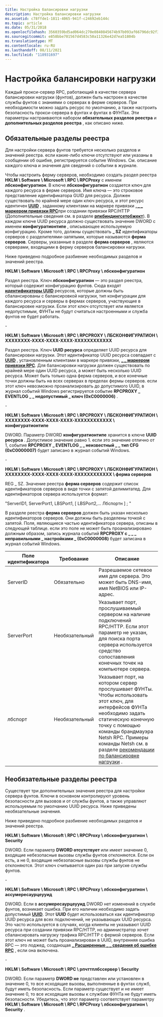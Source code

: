```yaml
---
title: Настройка балансировки нагрузки
description: Настройка балансировки нагрузки
ms.assetid: c78ffde1-1811-4065-941f-c24692eb144c
ms.topic: article
ms.date: 05/31/2018
ms.openlocfilehash: 3560359bd5ad064dc270e0840845674b97b093af66796dc92f31f7a15170f467
ms.sourcegitcommit: e858bbe701567d4583c50a11326e42d7ea51804b
ms.translationtype: MT
ms.contentlocale: ru-RU
ms.lasthandoff: 08/11/2021
ms.locfileid: "118931697"
---
```

# <a name="configuring-load-balancing"></a>Настройка балансировки нагрузки

Каждый прокси-сервер RPC, работающий в качестве сервера балансировки нагрузки (фунтов), должен быть настроен в качестве службы фунтов с знаниями о серверах в ферме серверов. При необходимости можно задать ресурс по умолчанию, а также настроить безопасность прокси-сервера в фунтах и фунтах в ФУНТах. Эти параметры настраиваются набором **обязательных разделов реестра** и **дополнительных разделов реестра** , как описано ниже.

## <a name="required-registry-keys"></a>Обязательные разделы реестра

Для настройки сервера фунтов требуется несколько разделов и значений реестра. если какие-либо ключи отсутствуют или указаны в сообщении об ошибке, регистрируется событие Windows. См. описание каждого ключа и значения для сведений о событии в журнале.

Чтобы настроить ферму серверов, необходимо создать раздел реестра **HKLM \\ Software \\ Microsoft \\ RPC \\ RPCProxy** с именем **лбсконфигуратион**. В ключе **лбсконфигуратион** создается ключ для каждого ресурса в ферме серверов. Имя ключа — это строковое представление идентификатора GUID для ресурса. Должен существовать по крайней мере один ключ ресурса, и этот ресурс идентичен [**UUID**](./rpcdce/ns-rpcdce-uuid.md) , заданному клиентами на маркере привязки [**, \_ \_ маркером привязки RPC**](rpc-binding-handle.md)при создании привязки RPC/HTTP (Дополнительные сведения см. в разделе [**рпкбиндингсетобжект**](/windows/desktop/api/Rpcdce/nf-rpcdce-rpcbindingsetobject)). В каждом ключе UUID ресурса должно существовать значение DWORD с именем **конфигуратионтипе** , описывающее используемую конфигурацию. Кроме того, должны существовать **\_ SZ** идентификаторы серверов с разделителями-запятыми, которые называются **ферма серверов**. Серверы, указанные в разделе **ферма серверов** , являются серверами, входящими в ферму серверов балансировки нагрузки.

Ниже приведено подробное разбиение необходимых разделов и значений реестра.

**HKLM \\ Software \\ Microsoft \\ RPC \\ RPCProxy \\ лбсконфигуратион**

Раздел реестра. Ключ **лбсконфигуратион** — это раздел реестра, который содержит конфигурацию фунтов. Сюда входят [**идентификаторы UUID**](./rpcdce/ns-rpcdce-uuid.md) ресурсов, которые должны быть сбалансированы с балансировкой нагрузки, тип конфигурации для каждого ресурса и серверы в фермах серверов, участвующие в балансировке нагрузки. Если этот ключ отсутствует или является недопустимым, ФУНТы не будут считаться настроенными и служба фунтов не будет работать.

\-

**HKLM \\ Software \\ Microsoft \\ RPC \\ RPCPROXY \\ ЛБСКОНФИГУРАТИОН \\ XXXXXXXX-XXXX-XXXX-XXXX-XXXXXXXXXXXX**

Раздел реестра. Ключ **UUID ресурса** определяет UUID ресурса для балансировки нагрузки. Этот идентификатор UUID ресурса совпадает с [**UUID**](./rpcdce/ns-rpcdce-uuid.md) , установленным клиентами в маркере привязки, [**\_ \_ маркером привязки RPC**](rpc-binding-handle.md). Для балансировки нагрузки должен существовать по крайней мере один UUID ресурса, а может быть несколько UUID ресурса. Может быть только одна ферма серверов, и все конечные точки должны быть на всех серверах в пределах фермы серверов. если этот ключ невозможно проанализировать до допустимого UUID, в журнал событий Windows регистрируется событие **RPCPROXY \_ EVENTLOG \_ \_ недопустимый \_ ключ (0xC0000006)** .

\-

**HKLM \\ Software \\ Microsoft \\ RPC \\ RPCPROXY \\ ЛБСКОНФИГУРАТИОН \\ XXXXXXXX-XXXX-XXXX-XXXX-XXXXXXXXXXXX \\ конфигуратионтипе**

DWORD. Параметр DWORD **конфигуратионтипе** хранится в ключе **UUID ресурса** . Допустимое значение равно 1. если это значение отлично от 1, событие **RPCPROXY \_ EVENTLOG \_ \_ неизвестный \_ \_ тип CFG (0xC0000007)** будет записано в журнал событий Windows.

\-

**HKLM \\ Software \\ Microsoft \\ RPC \\ RPCPROXY \\ ЛБСКОНФИГУРАТИОН \\ XXXXXXXX-XXXX-XXXX-XXXX-XXXXXXXXXXXX \\ ферма серверов**

REG \_ SZ. Значение реестра **ферма серверов** содержит список идентификаторов серверов в виде точки с запятой делимитатед. Для идентификаторов сервера используется формат:

"ServerID1, ServerPort1, LBSPort1, \[ LBSPort2,... Лбспортн \] ; "

В разделе реестра **ферма серверов** должен быть указан несколько идентификаторов серверов. Они должны быть разделены точкой с запятой. Поля, являющиеся частью идентификатора сервера, описаны в следующей таблице. если это поле не может быть проанализировано должным образом, запись журнала событий **RPCPROXY с \_ \_ \_ неправильными \_ настройками \_ (0xC0000008)** будет записана в журнал событий Windows.



| Поле идентификатора | Требование | Описание                                                                                                                                                                                                                                                                        |
|------------------|-------------|------------------------------------------------------------------------------------------------------------------------------------------------------------------------------------------------------------------------------------------------------------------------------------|
| ServerID         | Обязательно    | Разрешаемое сетевое имя для сервера. Это может быть DNS-имя, имя NetBIOS или IP-адрес.                                                                                                                                                                                |
| ServerPort       | Необязательный    | Указывает порт, прослушиваемый сервером на наличие подключений RPC/HTTP. Если этот параметр не указан, для поиска порта сервера используется средство сопоставления конечных точек на компьютере сервера.                                                                                                         |
| лбспорт          | Необязательный    | Указывает порт, на котором сервер прослушивает ФУНТы. Чтобы использовать этот ключ, для интерфейсов ФУНТа необходимо задать статическую конечную точку с помощью команды брандмауэра Netsh RPC. Примеры команды Netsh см. в разделе [рекомендации по балансировке нагрузки](load-balancing-best-practices.md) . |



 

## <a name="optional-registry-keys"></a>Необязательные разделы реестра

Существует три дополнительных значения реестра для настройки сервера фунтов. Ключи в основном контролируют уровень безопасности для вызовов и от службы фунтов, а также управляют используемым по умолчанию UUID ресурса. Ниже приведены необязательные значения.

Ниже приведено подробное разбиение необходимых разделов и значений реестра.

**HKLM \\ Software \\ Microsoft \\ RPC \\ RPCProxy \\ лбсконфигуратион \\ Security**

DWORD. Если параметр **DWORD отсутствует** или имеет значение 0, входящие небезопасные вызовы службы фунтов отклоняются. Если он есть, а не 0, входящие небезопасные вызовы службы фунтов не отклоняются. Этот ключ считывается один раз при запуске службы фунтов.

\-

**HKLM \\ Software \\ Microsoft \\ RPC \\ RPCProxy \\ лбсконфигуратион \\ ассумересаурцеууид**

DWORD. Если в **ассумересаурцеууид** DWORD нет изменений в службе фунтов, возникает ошибка. При его наличии необходимо задать допустимый [**UUID**](./rpcdce/ns-rpcdce-uuid.md). Этот **UUID** будет использоваться как идентификатор UUID ресурса для всех подключений, не указывающих UUID ресурса. Это часто используется в случаях, когда клиенты не указывают UUID ресурса при создании привязки RPC/HTTP, но администратор хочет сбалансировать нагрузку трафика RPC/HTTP с фермой серверов. Если этот ключ не может быть проанализирован в UUID, внутренняя ошибка RPC — это лоджед, создающая [**\_ Расширенные \_ \_ сведения об ошибке RPC**](/windows/win32/api/rpcasync/ns-rpcasync-rpc_extended_error_info) , если она включена.

\-

**HKLM \\ Software \\ Microsoft \\ RPC \\ рпчттплбссервер \\ Security**

DWORD. Если параметр **DWORD не** представлен или установлен в значение 0, то все исходящие вызовы, выполненные в фунтах служб, будут иметь безопасность. Если параметр существует и не имеет значение 0, то все исходящие вызовы к службам ФУНТа не будут иметь безопасности. Убедитесь, что этот параметр соответствует параметру **HKLM \\ Software \\ Microsoft \\ RPC \\ RPCProxy \\ лбсконфигуратион \\ Security** .

 

 